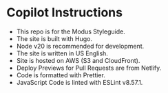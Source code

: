 # Copilot Instructions

- This repo is for the Modus Styleguide.
- The site is built with Hugo.
- Node v20 is recommended for development.
- The site is written in US English.
- Site is hosted on AWS (S3 and CloudFront).
- Deploy Previews for Pull Requests are from Netlify.
- Code is formatted with Prettier.
- JavaScript Code is linted with ESLint v8.57.1.
